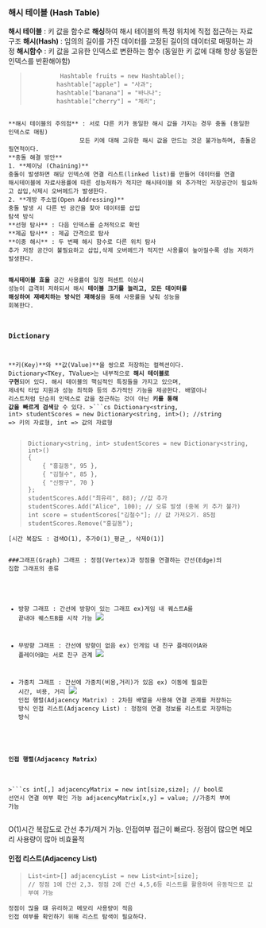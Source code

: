 <h3 id="해시-테이블-hash-table">해시 테이블 (Hash Table)</h3>
<p><strong>해시 테이블</strong> : 키 값을 함수로 <strong>해싱</strong>하여 해시 테이블의 특정 위치에 직접 접근하는 자료구조
<strong>해시(Hash)</strong> : 임의의 길이를 가진 데이터를 고정된 길이의 데이터로 매핑하는 과정
<strong>해시함수</strong> : 키 값을 고유한 인덱스로 변환하는 함수 (동일한 키 값에 대해 항상 동일한 인덱스를 반환해야함)</p>
<blockquote>
<pre><code class="language-cs">         Hashtable fruits = new Hashtable();
        hashtable[&quot;apple&quot;] = &quot;사과&quot;;
        hashtable[&quot;banana&quot;] = &quot;바나나&quot;;
        hashtable[&quot;cherry&quot;] = &quot;체리&quot;;</code></pre>
</blockquote>
<pre><code>
**해시 테이블의 주의점** : 서로 다른 키가 동일한 해시 값을 가지는 경우 충돌 (동일한 인덱스로 매핑)
                    모든 키에 대해 고유한 해시 값을 만드는 것은 불가능하며, 충돌은 필연적이다.
**충돌 해결 방안**
1. **체이닝 (Chaining)**
충돌이 발생하면 해당 인덱스에 연결 리스트(linked list)를 만들어 데이터를 연결
해시테이블에 자료사용률에 따른 성능저하가 적지만 해시테이블 외 추가적인 저장공간이 필요하고 삽입,삭제시 오버헤드가 발생한다.
2. **개방 주소법(Open Addressing)**
충돌 발생 시 다른 빈 공간을 찾아 데이터를 삽입
탐색 방식
**선형 탐사** : 다음 인덱스를 순처적으로 확인
**제곱 탐사** : 제곱 간격으로 탐사
**이중 해시** : 두 번째 해시 함수로 다른 위치 탐사
추가 저장 공간이 불필요하고 삽입,삭제 오버헤드가 적지만 사용률이 높아질수록 성능 저하가 발생한다.

**해시테이블 효율**
공간 사용률이 일정 퍼센트 이상시 성능이 급격히 저하되서 해시 **테이블 크기를 늘리고, 모든 데이터를 해싱하여 재배치하는 방식인 재해싱**을 통해 사용률을 낮춰 성능을 회복한다.

### Dictionary
**키(Key)**와 **값(Value)**을 쌍으로 저장하는 컬렉션이다. Dictionary&lt;TKey, TValue&gt;는 내부적으로 **해시 테이블로 구현**되어 있다.
해시 테이블의 핵심적인 특징들을 가지고 있으며, 제네릭 타입 지원과 성능 최적화 등의 추가적인 기능을 제공한다.
배열이나 리스트처럼 단순히 인덱스로 값을 접근하는 것이 아닌 **키를 통해 값을 빠르게 검색**할 수 있다.
&gt;```cs
Dictionary&lt;string, int&gt; studentScores = new Dictionary&lt;string, int&gt;();
//string =&gt; 키의 자료형, int =&gt; 값의 자료형</code></pre><blockquote>
<pre><code class="language-cs">Dictionary&lt;string, int&gt; studentScores = new Dictionary&lt;string, int&gt;()
{
    { &quot;홍길동&quot;, 95 },
    { &quot;김철수&quot;, 85 },
    { &quot;신짱구&quot;, 70 }
};
studentScores.Add(&quot;최유리&quot;, 88); //값 추가
studentScores.Add(&quot;Alice&quot;, 100); // 오류 발생 (중복 키 추가 불가)
int score = studentScores[&quot;김철수&quot;]; // 값 가져오기. 85점
studentScores.Remove(&quot;홍길동&quot;);</code></pre>
</blockquote>
<pre><code>[시간 복잡도 : 검색O(1), 추가O(1)_평균_, 삭제O(1)]

###그래프(Graph)
그래프 : 정점(Vertex)과 정점을 연결하는 간선(Edge)의 집합
그래프의 종류
* 방향 그래프 : 간선에 방향이 있는 그래프 ex)게임 내 퀘스트A를 끝내야 퀘스트B를 시작 가능
![](https://velog.velcdn.com/images/yangb062/post/3429569a-3e9d-41f4-9713-b9151c547e7f/image.png)

* 무방향 그래프 : 간선에 방향이 없음 ex) 인게임 내 친구 플레이어A와 플레이어B는 서로 친구 관계
![](https://velog.velcdn.com/images/yangb062/post/65fbaccd-3a2e-4853-aa36-35b43034cd1b/image.png)

* 가중치 그래프 : 간선에 가중치(비용,거리)가 있음  ex) 이동에 필요한 시간, 비용, 거리
![](https://velog.velcdn.com/images/yangb062/post/44f21c96-437b-4bbb-a062-34d38512c049/image.png)
인접 행렬(Adjacency Matrix) : 2차원 배열을 사용해 연결 관계를 저장하는 방식
인접 리스트(Adjacency List) : 정점의 연결 정보를 리스트로 저장하는 방식


#### 인접 행렬(Adjacency Matrix)
&gt;```cs
int[,] adjacencyMatrix = new int[size,size];  // bool로 선언시 연결 여부 확인 가능
adjacencyMatrix[x,y] = value; //가중치 부여 가능</code></pre><p>O(1)시간 복잡도로 간선 추가/제거 가능. 인접여부 접근이 빠르다.
정점이 많으면 메모리 사용량이 많아 비효율적</p>
<h4 id="인접-리스트adjacency-list">인접 리스트(Adjacency List)</h4>
<blockquote>
<pre><code class="language-cs">List&lt;int&gt;[] adjacencyList = new List&lt;int&gt;[size];
// 정점 1에 간선 2,3. 정점 2에 간선 4,5,6등 리스트를 활용하여 유동적으로 값 부여 가능</code></pre>
</blockquote>
<pre><code>정점이 많을 떄 유리하고 메모리 사용량이 적음
인접 여부를 확인하기 위해 리스트 탐색이 필요하다.
</code></pre>